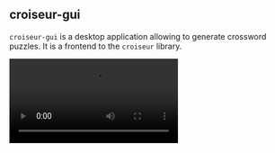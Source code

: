 <!--
SPDX-FileCopyrightText: 2023 Antoine Belvire
SPDX-License-Identifier: GPL-3.0-or-later
-->

## croiseur-gui

`croiseur-gui` is a desktop application allowing to generate crossword puzzles. It is a 
frontend to the `croiseur` library.

![Screencast](doc/media/screencast.webm)
